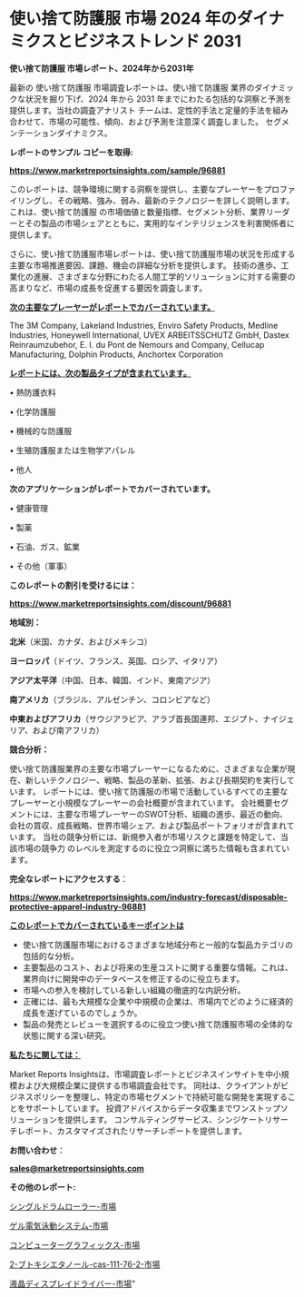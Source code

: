 # 使い捨て防護服 市場 2024 年のダイナミクスとビジネストレンド 2031

<strong>使い捨て防護服 市場レポート、2024年から2031年</strong>

最新の 使い捨て防護服 市場調査レポートは、使い捨て防護服 業界のダイナミックな状況を掘り下げ、2024 年から 2031 年までにわたる包括的な洞察と予測を提供します。当社の調査アナリスト チームは、定性的手法と定量的手法を組み合わせて、市場の可能性、傾向、および予測を注意深く調査しました。 セグメンテーションダイナミクス。



<strong>レポートのサンプル コピーを取得:</strong> <a href=https://www.marketreportsinsights.com/sample/96881>

<strong><u>https://www.marketreportsinsights.com/sample/96881</u></strong></a>

このレポートは、競争環境に関する洞察を提供し、主要なプレーヤーをプロファイリングし、その戦略、強み、弱み、最新のテクノロジーを詳しく説明します。 これは、使い捨て防護服 の市場価値と数量指標、セグメント分析、業界リーダーとその製品の市場シェアとともに、実用的なインテリジェンスを利害関係者に提供します。

さらに、使い捨て防護服市場レポートは、使い捨て防護服市場の状況を形成する主要な市場推進要因、課題、機会の詳細な分析を提供します。 技術の進歩、工業化の進展、さまざまな分野にわたる人間工学的ソリューションに対する需要の高まりなど、市場の成長を促進する要因を調査します。



<strong><u>次の主要なプレーヤーがレポートでカバーされています。</u></strong>

The 3M Company, Lakeland Industries, Enviro Safety Products, Medline Industries, Honeywell International, UVEX ARBEITSSCHUTZ GmbH, Dastex Reinraumzubehor, E. I. du Pont de Nemours and Company, Cellucap Manufacturing, Dolphin Products, Anchortex Corporation



<strong><u><b>レポートには、次の製品タイプが含まれています。</b></u></strong>

• 熱防護衣料

• 化学防護服

• 機械的な防護服

• 生殖防護服または生物学アパレル

• 他人



<strong><b>次のアプリケーションがレポートでカバーされています。</b></strong>

• 健康管理

• 製薬

• 石油、ガス、鉱業

• その他（軍事）



<strong><b>このレポートの割引を受けるには：</b></strong><a href=https://www.marketreportsinsights.com/discount/96881>

<strong><u>https://www.marketreportsinsights.com/discount/96881</u></strong></a>



<strong>地域別：</strong>



<strong>北米</strong>（米国、カナダ、およびメキシコ）



<strong>ヨーロッパ</strong>（ドイツ、フランス、英国、ロシア、イタリア）



<strong>アジア太平洋</strong>（中国、日本、韓国、インド、東南アジア）



<strong>南アメリカ</strong>（ブラジル、アルゼンチン、コロンビアなど）



<strong>中東およびアフリカ</strong>（サウジアラビア、アラブ首長国連邦、エジプト、ナイジェリア、および南アフリカ）



<strong>競合分析：</strong>

使い捨て防護服業界の主要な市場プレーヤーになるために、さまざまな企業が現在、新しいテクノロジー、戦略、製品の革新、拡張、および長期契約を実行しています。 レポートには、使い捨て防護服の市場で活動しているすべての主要なプレーヤーと小規模なプレーヤーの会社概要が含まれています。 会社概要セグメントには、主要な市場プレーヤーのSWOT分析、組織の進歩、最近の動向、会社の買収、成長戦略、世界市場シェア、および製品ポートフォリオが含まれています。 当社の競争分析には、新規参入者が市場リスクと課題を特定して、当該市場の競争力 のレベルを測定するのに役立つ洞察に満ちた情報も含まれています。



<strong>完全なレポートにアクセスする</strong>：

<a href=https://www.marketreportsinsights.com/industry-forecast/disposable-protective-apparel-industry-96881>

<strong><u>https://www.marketreportsinsights.com/industry-forecast/disposable-protective-apparel-industry-96881</u></strong></a>



<strong><u><b>このレポートでカバーされているキーポイントは</b></u></strong>
<ul>
  <li>使い捨て防護服市場におけるさまざまな地域分布と一般的な製品カテゴリの包括的な分析。</li>
  <li>主要製品のコスト、および将来の生産コストに関する重要な情報。これは、業界向けに開発中のデータベースを修正するのに役立ちます。</li>
  <li>市場への参入を検討している新しい組織の徹底的な内訳分析。</li>
  <li>正確には、最も大規模な企業や中規模の企業は、市場内でどのように経済的成長を遂げているのでしょうか。</li>
  <li>製品の発売とレビューを選択するのに役立つ使い捨て防護服市場の全体的な状態に関する深い研究。</li>
</ul>


<strong><u><b>私たちに関しては：</b></u></strong>

Market Reports Insightsは、市場調査レポートとビジネスインサイトを中小規模および大規模企業に提供する市場調査会社です。 同社は、クライアントがビジネスポリシーを整理し、特定の市場セグメントで持続可能な開発を実現することをサポートしています。 投資アドバイスからデータ収集までワンストップソリューションを提供します。 コンサルティングサービス、シンジケートリサーチレポート、カスタマイズされたリサーチレポートを提供します。



<strong><b>お問い合わせ</b></strong>：

<a href=mailto:sales@marketreportsinsights.com>

<strong><u>sales@marketreportsinsights.com</u></strong></a>



<strong>その他のレポート:</strong>

<a href=https://www.linkedin.com/pulse/シングルドラムローラー-市場-2030-年までの需要に焦点を当てた-2023-fqu3f/>シングルドラムローラー-市場</a>

<a href=https://www.linkedin.com/pulse/ゲル電気泳動システム-市場-2023-総利益と主要ベンダー-2030-pr-news-hub-7bsmf/>ゲル電気泳動システム-市場</a>

<a href=https://www.linkedin.com/pulse/コンピューターグラフィックス-市場-2023-swot-分析と最新イノベーション-wp5wf/>コンピューターグラフィックス-市場</a>

<a href=https://www.linkedin.com/pulse/2-ブトキシエタノール-cas-111-76-2-市場-2023-総合分析と事業成長戦略-adevf/>2-ブトキシエタノール-cas-111-76-2-市場</a>

<a href=https://www.linkedin.com/pulse/液晶ディスプレイドライバー-市場-2023-推進要因と成長機会-2030-xxe4f/>液晶ディスプレイドライバー-市場</a>"
